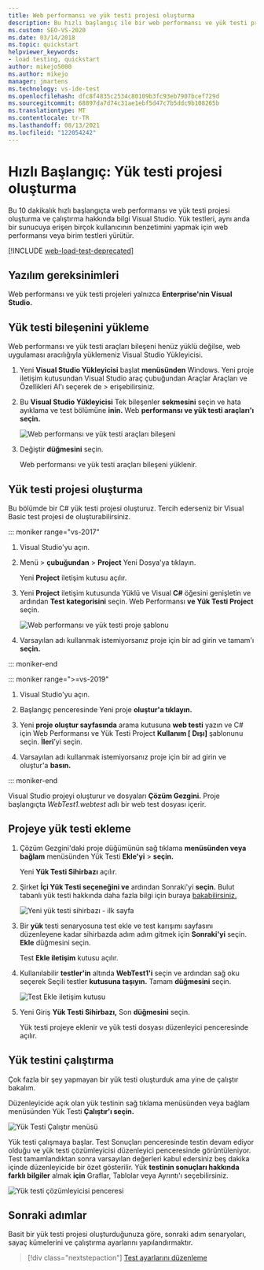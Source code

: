 ```yaml
---
title: Web performansı ve yük testi projesi oluşturma
description: Bu hızlı başlangıç ile bir web performansı ve yük testi projesi Visual Studio ve çalıştırmayı öğrenin.
ms.custom: SEO-VS-2020
ms.date: 03/14/2018
ms.topic: quickstart
helpviewer_keywords:
- load testing, quickstart
author: mikejo5000
ms.author: mikejo
manager: jmartens
ms.technology: vs-ide-test
ms.openlocfilehash: dfc8f4835c2534c80109b3fc93eb7907bcef729d
ms.sourcegitcommit: 68897da7d74c31ae1ebf5d47c7b5ddc9b108265b
ms.translationtype: MT
ms.contentlocale: tr-TR
ms.lasthandoff: 08/13/2021
ms.locfileid: "122054242"
---
```

# <a name="quickstart-create-a-load-test-project"></a>Hızlı Başlangıç: Yük testi projesi oluşturma

Bu 10 dakikalık hızlı başlangıçta web performansı ve yük testi projesi oluşturma ve çalıştırma hakkında bilgi Visual Studio. Yük testleri, aynı anda bir sunucuya erişen birçok kullanıcının benzetimini yapmak için web performansı veya birim testleri yürütür.

[!INCLUDE [web-load-test-deprecated](includes/web-load-test-deprecated.md)]

## <a name="software-requirements"></a>Yazılım gereksinimleri

Web performansı ve yük testi projeleri yalnızca **Enterprise'nin Visual Studio.**

## <a name="install-the-load-testing-component"></a>Yük testi bileşenini yükleme

Web performansı ve yük testi araçları bileşeni henüz yüklü değilse, web uygulaması aracılığıyla yüklemeniz Visual Studio Yükleyicisi.

1. Yeni **Visual Studio Yükleyicisi** başlat **menüsünden** Windows. Yeni proje iletişim kutusundan Visual Studio araç çubuğundan Araçlar Araçları ve Özellikleri Al'ı seçerek de  >   erişebilirsiniz.

1. Bu **Visual Studio Yükleyicisi** Tek bileşenler **sekmesini** seçin ve hata ayıklama ve test bölümüne **inin.** Web **performansı ve yük testi araçları'ı seçin.**

   ![Web performansı ve yük testi araçları bileşeni](media/web-perf-load-testing-tools-component.png)

1. Değiştir **düğmesini** seçin.

   Web performansı ve yük testi araçları bileşeni yüklenir.

## <a name="create-a-load-test-project"></a>Yük testi projesi oluşturma

Bu bölümde bir C# yük testi projesi oluşturuz. Tercih ederseniz bir Visual Basic test projesi de oluşturabilirsiniz.

::: moniker range="vs-2017"

1. Visual Studio'yu açın.

2. Menü  > **çubuğundan** > **Project** Yeni Dosya'ya tıklayın.

   Yeni **Project** iletişim kutusu açılır.

3. Yeni **Project** iletişim kutusunda Yüklü ve  Visual **C#** öğesini genişletin ve ardından **Test kategorisini** seçin. Web Performansı **ve Yük Testi Project** seçin.

   ![Web performansı ve yük testi proje şablonu](media/web-perf-load-test-project-template.png)

4. Varsayılan adı kullanmak istemiyorsanız proje için bir ad girin ve tamam'ı **seçin.**

::: moniker-end

::: moniker range=">=vs-2019"

1. Visual Studio'yu açın.

2. Başlangıç penceresinde Yeni proje **oluştur'a tıklayın.**

3. Yeni **proje oluştur sayfasında** arama kutusuna **web testi** yazın ve C# için Web Performansı ve Yük Testi Project **Kullanım \[ Dışı]** şablonunu seçin. **İleri**’yi seçin.

4. Varsayılan adı kullanmak istemiyorsanız proje için bir ad girin ve oluştur'a **basın.**

::: moniker-end

   Visual Studio projeyi oluşturur ve dosyaları **Çözüm Gezgini.** Proje başlangıçta *WebTest1.webtest* adlı bir web test dosyası içerir.

## <a name="add-a-load-test-to-the-project"></a>Projeye yük testi ekleme

1. Çözüm Gezgini'daki proje düğümünün sağ tıklama **menüsünden veya bağlam** menüsünden Yük Testi **Ekle'yi**  >  **seçin.**

   Yeni **Yük Testi Sihirbazı** açılır.

1. Şirket **İçi Yük Testi seçeneğini ve** ardından Sonraki'yi **seçin.** Bulut tabanlı yük testi hakkında daha fazla bilgi için buraya [bakabilirsiniz.](/azure/devops/test/load-test/get-started-simple-cloud-load-test?view=vsts&preserve-view=true)

   ![Yeni yük testi sihirbazı - ilk sayfa](media/load-test-wizard-page-1.png)

1. Bir **yük** testi senaryosuna test ekle ve test karışımı sayfasını düzenleyene kadar sihirbazda adım adım gitmek için **Sonraki'yi** seçin. **Ekle** düğmesini seçin.

   Test **Ekle iletişim** kutusu açılır.

1. Kullanılabilir **testler'in** altında **WebTest1'i** seçin ve ardından sağ oku seçerek Seçili testler **kutusuna taşıyın.** Tamam **düğmesini** seçin.

   ![Test Ekle iletişim kutusu](media/add-tests-dialog-box.png)

1. Yeni Giriş **Yük Testi Sihirbazı,** Son **düğmesini** seçin.

   Yük testi projeye eklenir ve yük testi dosyası düzenleyici penceresinde açılır.

## <a name="run-the-load-test"></a>Yük testini çalıştırma

Çok fazla bir şey yapmayan bir yük testi oluşturduk ama yine de çalıştır bakalım.

Düzenleyicide açık olan yük testinin sağ tıklama menüsünden veya bağlam menüsünden Yük Testi **Çalıştır'ı seçin.**

![Yük Testi Çalıştır menüsü](media/run-load-test.png)

Yük testi çalışmaya başlar. Test Sonuçları  penceresinde testin devam ediyor olduğu ve yük testi çözümleyicisi düzenleyici penceresinde görüntüleniyor. Test tamamlandıktan sonra varsayılan değerleri kabul edersiniz beş dakika içinde düzenleyicide bir özet gösterilir. Yük **testinin sonuçları hakkında** **farklı bilgiler** almak **için** Graflar, Tablolar veya Ayrıntı'ı seçebilirsiniz.

![Yük testi çözümleyicisi penceresi](media/load-test-analyzer.png)

## <a name="next-steps"></a>Sonraki adımlar

Basit bir yük testi projesi oluşturduğunuza göre, sonraki adım senaryoları, sayaç kümelerini ve çalıştırma ayarlarını yapılandırmaktır.

> [!div class="nextstepaction"]
> [Test ayarlarını düzenleme](edit-load-tests.md)
